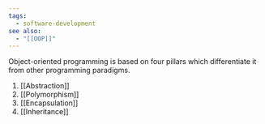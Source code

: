 ```yaml
---
tags:
  - software-development
see also:
  - "[[OOP]]"
---
```

Object-oriented programming is based on four pillars which differentiate it from other programming paradigms.

1. [[Abstraction]]
2. [[Polymorphism]]
3. [[Encapsulation]]
4. [[Inheritance]]
